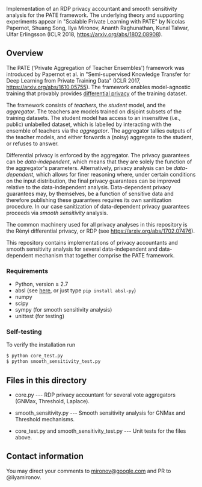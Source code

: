 Implementation of an RDP privacy accountant and smooth sensitivity analysis for
the PATE framework. The underlying theory and supporting experiments appear in
"Scalable Private Learning with PATE" by Nicolas Papernot, Shuang Song, Ilya
Mironov, Ananth Raghunathan, Kunal Talwar, Ulfar Erlingsson (ICLR 2018,
https://arxiv.org/abs/1802.08908).

## Overview

The PATE ('Private Aggregation of Teacher Ensembles') framework was introduced 
by Papernot et al. in "Semi-supervised Knowledge Transfer for Deep Learning from
Private Training Data" (ICLR 2017, https://arxiv.org/abs/1610.05755). The 
framework enables model-agnostic training that provably provides [differential
privacy](https://en.wikipedia.org/wiki/Differential_privacy) of the training 
dataset. 

The framework consists of _teachers_, the _student_ model, and the _aggregator_. The 
teachers are models trained on disjoint subsets of the training datasets. The student
model has access to an insensitive (i.e., public) unlabelled dataset, which is labelled by 
interacting with the ensemble of teachers via the _aggregator_. The aggregator tallies 
outputs of the teacher models, and either forwards a (noisy) aggregate to the student, or
refuses to answer.

Differential privacy is enforced by the aggregator. The privacy guarantees can be _data-independent_,
which means that they are solely the function of the aggregator's parameters. Alternatively, privacy 
analysis can be _data-dependent_, which allows for finer reasoning where, under certain conditions on
the input distribution, the final privacy guarantees can be improved relative to the data-independent
analysis. Data-dependent privacy guarantees may, by themselves, be a function of sensitive data and 
therefore publishing these guarantees requires its own sanitization procedure. In our case 
sanitization of data-dependent privacy guarantees proceeds via _smooth sensitivity_ analysis.

The common machinery used for all privacy analyses in this repository is the 
R&eacute;nyi differential privacy, or RDP (see https://arxiv.org/abs/1702.07476). 

This repository contains implementations of privacy accountants and smooth 
sensitivity analysis for several data-independent and data-dependent mechanism that together
comprise the PATE framework.


### Requirements

* Python, version &ge; 2.7
* absl (see [here](https://github.com/abseil/abseil-py), or just type `pip install absl-py`)
* numpy
* scipy
* sympy (for smooth sensitivity analysis)
* unittest (for testing)


### Self-testing

To verify the installation run
```bash
$ python core_test.py
$ python smooth_sensitivity_test.py
```


## Files in this directory

*   core.py --- RDP privacy accountant for several vote aggregators (GNMax,
    Threshold, Laplace).

*   smooth_sensitivity.py --- Smooth sensitivity analysis for GNMax and
    Threshold mechanisms.

*   core_test.py and smooth_sensitivity_test.py --- Unit tests for the
    files above.

## Contact information

You may direct your comments to mironov@google.com and PR to @ilyamironov.
